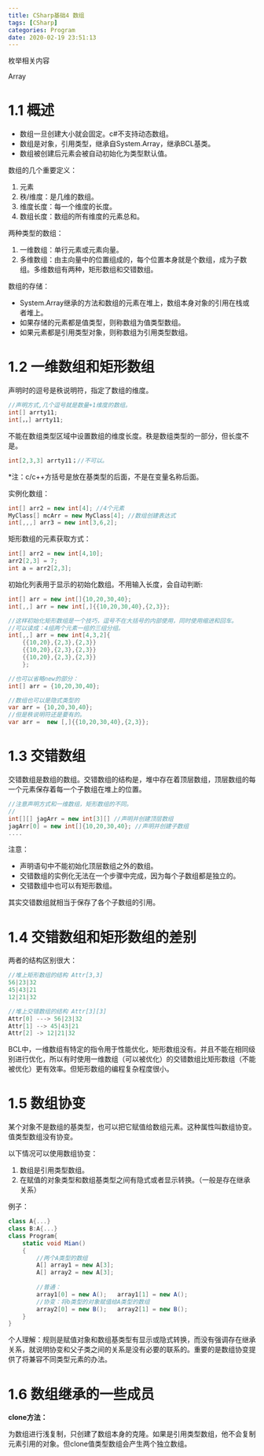 ```yaml
---
title: CSharp基础4 数组
tags: [CSharp]
categories: Program
date: 2020-02-19 23:51:13 
---
```


枚举相关内容

Array

<!-- more -->

# 1.1 概述

- 数组一旦创建大小就会固定。c#不支持动态数组。
- 数组是对象，引用类型，继承自System.Array，继承BCL基类。
- 数组被创建后元素会被自动初始化为类型默认值。

数组的几个重要定义：

1. 元素
2. 秩/维度：是几维的数组。
3. 维度长度：每一个维度的长度。
4. 数组长度：数组的所有维度的元素总和。

两种类型的数组：

1. 一维数组：单行元素或元素向量。
2. 多维数组：由主向量中的位置组成的，每个位置本身就是个数组，成为子数组。多维数组有两种，矩形数组和交错数组。

数组的存储：

- System.Array继承的方法和数组的元素在堆上，数组本身对象的引用在栈或者堆上。
- 如果存储的元素都是值类型，则称数组为值类型数组。
- 如果元素都是引用类型对象，则称数组为引用类型数组。

# 1.2 一维数组和矩形数组

声明时的逗号是秩说明符，指定了数组的维度。

```csharp
//声明方式,几个逗号就是数量+1维度的数组。
int[] arrty11;
int[，，] arrty11;
```

不能在数组类型区域中设置数组的维度长度。秩是数组类型的一部分，但长度不是。

```csharp
int[2,3,3] arrty11；//不可以。
```

*注：c/c++方括号是放在基类型的后面，不是在变量名称后面。

实例化数组：

```csharp
int[] arr2 = new int[4]; //4个元素
MyClass[] mcArr = new MyClass[4]; //数组创建表达式
int[,,,] arr3 = new int[3,6,2];
```

矩形数组的元素获取方式：

```csharp
int[] arr2 = new int[4,10];
arr2[2,3] = 7;
int a = arr2[2,3];
```

初始化列表用于显示的初始化数组。不用输入长度，会自动判断:

```csharp
int[] arr = new int[]{10,20,30,40};
int[,,] arr = new int[,]{{10,20,30,40},{2,3}};

//这样初始化矩形数组是一个技巧，逗号不在大括号的内部使用，同时使用缩进和回车。
//可以读成：4组两个元素一组的三组分组。
int[,,] arr = new int[4,3,2]{
    {{10,20},{2,3},{2,3}}
    {{10,20},{2,3},{2,3}}
    {{10,20},{2,3},{2,3}}
	};

//也可以省略new的部分：
int[] arr = {10,20,30,40};

//数组也可以是隐式类型的
var arr = {10,20,30,40};
//但是秩说明符还是要有的。
var arr =  new [,]{{10,20,30,40},{2,3}};

```

# 1.3 交错数组

交错数组是数组的数组。交错数组的结构是，堆中存在着顶层数组，顶层数组的每一个元素保存着每一个子数组在堆上的位置。

```csharp
//注意声明方式和一维数组，矩形数组的不同。
//
int[][] jagArr = new int[3][] //声明并创建顶层数组
jagArr[0] = new int[]{10,20,30,40}; //声明并创建子数组
....
```

注意：

- 声明语句中不能初始化顶层数组之外的数组。
- 交错数组的实例化无法在一个步骤中完成，因为每个子数组都是独立的。
- 交错数组中也可以有矩形数组。

其实交错数组就相当于保存了各个子数组的引用。

# 1.4 交错数组和矩形数组的差别

两者的结构区别很大：

```csharp
//堆上矩形数组的结构 Attr[3,3]
56|23|32
45|43|21
12|21|32
```

```csharp
//堆上交错数组的结构 Attr[3][3]
Attr[0] ---> 56|23|32   
Attr[1] --> 45|43|21
Attr[2] -> 12|21|32
```

BCL中，一维数组有特定的指令用于性能优化，矩形数组没有。并且不能在相同级别进行优化，所以有时使用一维数组（可以被优化）的交错数组比矩形数组（不能被优化）更有效率。但矩形数组的编程复杂程度很小。

# 1.5 数组协变

某个对象不是数组的基类型，也可以把它赋值给数组元素。这种属性叫数组协变。值类型数组没有协变。

以下情况可以使用数组协变：

1. 数组是引用类型数组。
2. 在赋值的对象类型和数组基类型之间有隐式或者显示转换。（一般是存在继承关系）

例子：

```csharp
class A{...}
class B:A{...}
class Program{
    static void Mian()
    {
        //两个A类型的数组
        A[] array1 = new A[3];
        A[] array2 = new A[3];
        
        //普通：
        array1[0] = new A();   array1[1] = new A();
        //协变：将b类型的对象赋值给A类型的数组
        array2[0] = new B();   array2[1] = new B();
    }
}
```

个人理解：规则是赋值对象和数组基类型有显示或隐式转换，而没有强调存在继承关系，就说明协变和父子类之间的关系是没有必要的联系的。重要的是数组协变提供了将兼容不同类型元素的办法。

# 1.6 数组继承的一些成员

**clone方法：**

为数组进行浅复制，只创建了数组本身的克隆。如果是引用类型数组，他不会复制元素引用的对象。但clone值类型数组会产生两个独立数组。








